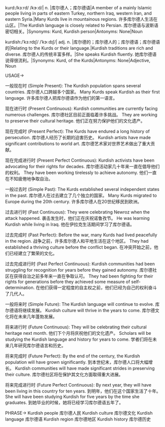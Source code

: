 kurd:/kɜːrd/ /kɝːd/| n. |库尔德人；库尔德语|A member of a mainly Islamic people living in parts of eastern Turkey, northern Iraq, western Iran, and eastern Syria.|Many Kurds live in mountainous regions. 许多库尔德人生活在山区。|The Kurdish language is closely related to Persian. 库尔德语与波斯语密切相关。|Synonyms: Kurd, Kurdish person|Antonyms: None|Noun

kurdish:/ˈkɜːrdɪʃ/ /ˈkɝːdɪʃ/| adj. n. |库尔德的；库尔德人的；库尔德语；库尔德语的|Relating to the Kurds or their language.|Kurdish traditions are rich and diverse. 库尔德人的传统丰富多样。|She speaks Kurdish fluently. 她库尔德语说得很流利。|Synonyms: Kurd, of the Kurds|Antonyms: None|Adjective, Noun


USAGE->

一般现在时 (Simple Present):
The Kurdish population spans several countries.  库尔德人口跨越多个国家。
Many Kurds speak Kurdish as their first language. 许多库尔德人把库尔德语作为他们的第一语言。

现在进行时 (Present Continuous):
Kurdish communities are currently facing numerous challenges.  库尔德社区目前正面临着许多挑战。
They are working to preserve their cultural heritage.  他们正在努力保护他们的文化遗产。

现在完成时 (Present Perfect):
The Kurds have endured a long history of persecution.  库尔德人经历了长期的迫害历史。
Kurdish artists have made significant contributions to world art. 库尔德艺术家对世界艺术做出了重大贡献。

现在完成进行时 (Present Perfect Continuous):
Kurdish activists have been advocating for their rights for decades.  库尔德活动家几十年来一直在倡导他们的权利。
They have been working tirelessly to achieve autonomy.  他们一直在不知疲倦地争取自治。


一般过去时 (Simple Past):
The Kurds established several independent states in the past.  库尔德人在过去建立了几个独立的国家。
Many Kurds migrated to Europe during the 20th century.  许多库尔德人在20世纪移民到欧洲。

过去进行时 (Past Continuous):
They were celebrating Newroz when the attack happened.  袭击发生时，他们正在庆祝诺鲁孜节。
He was learning Kurdish while living in Iraq. 他在伊拉克生活期间学习了库尔德语。


过去完成时 (Past Perfect):
Before the war, many Kurds had lived peacefully in the region.  战争之前，许多库尔德人和平地生活在这个地区。
They had established a thriving culture before the conflict began.  在冲突开始之前，他们已经建立了繁荣的文化。

过去完成进行时 (Past Perfect Continuous):
Kurdish communities had been struggling for recognition for years before they gained autonomy.  库尔德社区在获得自治之前多年来一直在争取认可。
They had been fighting for their rights for generations before they achieved some measure of self-determination.  在他们获得一定程度的自主权之前，他们已经为自己的权利奋斗了几代人。


一般将来时 (Simple Future):
The Kurdish language will continue to evolve.  库尔德语将继续发展。
Kurdish culture will thrive in the years to come.  库尔德文化将在未来几年蓬勃发展。

将来进行时 (Future Continuous):
They will be celebrating their cultural heritage next month.  他们下个月将庆祝他们的文化遗产。
Scholars will be studying the Kurdish language and history for years to come.  学者们将在未来几年研究库尔德语言和历史。

将来完成时 (Future Perfect):
By the end of the century, the Kurdish population will have grown significantly.  到本世纪末，库尔德人口将大幅增长。
Kurdish communities will have made significant strides in preserving their culture.  库尔德社区将在保护其文化方面取得重大进展。

将来完成进行时 (Future Perfect Continuous):
By next year, they will have been living in this country for ten years. 到明年，他们在这个国家生活了十年。
She will have been studying Kurdish for five years by the time she graduates. 到她毕业的时候，她将已经学习库尔德语五年了。



PHRASE->
Kurdish people  库尔德人民
Kurdish culture  库尔德文化
Kurdish language  库尔德语
Kurdish region 库尔德地区
Kurdish history 库尔德历史
